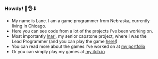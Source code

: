 ### Howdy! 🤠👌⬇
- My name is Lane. I am a game programmer from Nebraska, currently living in Chicago.
- Here you can see code from a lot of the projects I've been working on. 
- Most importantly [Inari](https://github.com/karenspriggs/Inari), my senior capstone project, where I was the Lead Programmer (and you can play the game [here!](https://bentocat.itch.io/inari))
- You can read more about the games I've worked on at [my portfolio](https://lanedhoward.us/)
- Or you can simply play my games at [my itch.io](https://squigglez.itch.io)
